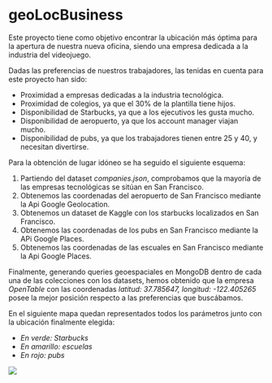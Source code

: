 # geoLocBusiness

Este proyecto tiene como objetivo encontrar la ubicación más óptima para la apertura de nuestra nueva oficina, siendo una empresa dedicada a la industria del videojuego.

Dadas las preferencias de nuestros trabajadores, las tenidas en cuenta para este proyecto han sido:

- Proximidad a empresas dedicadas a la industria tecnológica.
- Proximidad de colegios, ya que el 30% de la plantilla tiene hijos.
- Disponibilidad de Starbucks, ya que a los ejecutivos les gusta mucho.
- Disponibilidad de aeropuerto, ya que los account manager viajan mucho.
- Disponibilidad de pubs, ya que los trabajadores tienen entre 25 y 40, y necesitan divertirse.

Para la obtención de lugar idóneo se ha seguido el siguiente esquema:

1. Partiendo del dataset *companies.json*, comprobamos que la mayoría de las empresas tecnológicas se sitúan en San Francisco.
2. Obtenemos las coordenadas del aeropuerto de San Francisco mediante la Api Google Geolocation.
3. Obtenemos un dataset de Kaggle con los starbucks localizados en San Francisco.
4. Obtenemos las coordenadas de los pubs en San Francisco mediante la APi Google Places.
5. Obtenemos las coordenadas de las escuales en San Francisco mediante la Api Google Places.

Finalmente, generando queries geoespaciales en MongoDB dentro de cada una de las colecciones con los datasets, hemos obtenido que la empresa *OpenTable* con las coordenadas *latitud: 37.785647, longitud: -122.405265* posee la mejor posición respecto a las preferencias que buscábamos.

En el siguiente mapa quedan representados todos los parámetros junto con la ubicación finalmente elegida:
- *En verde: Starbucks*
- *En amarillo: escuelas*
- *En rojo: pubs*

![](map_screenshot.png)